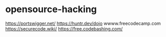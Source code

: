 # opensource-hacking
https://portswigger.net/
https://huntr.dev/dojo
wwww.freecodecamp.com
https://securecode.wiki/
https://free.codebashing.com/
